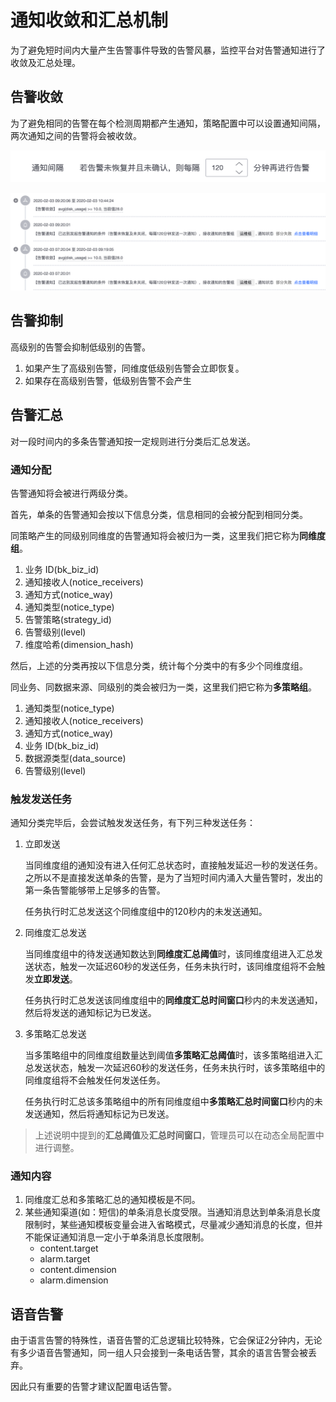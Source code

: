 # 通知收敛和汇总机制

为了避免短时间内大量产生告警事件导致的告警风暴，监控平台对告警通知进行了收敛及汇总处理。

## 告警收敛

为了避免相同的告警在每个检测周期都产生通知，策略配置中可以设置通知间隔，两次通知之间的告警将会被收敛。

![-w2020](media/image-20200206210333199.png)

![-w2020](media/image-20200206211833279.png)

## 告警抑制

高级别的告警会抑制低级别的告警。

1. 如果产生了高级别告警，同维度低级别告警会立即恢复。
2. 如果存在高级别告警，低级别告警不会产生

## 告警汇总

对一段时间内的多条告警通知按一定规则进行分类后汇总发送。

### 通知分配

告警通知将会被进行两级分类。

首先，单条的告警通知会按以下信息分类，信息相同的会被分配到相同分类。

同策略产生的同级别同维度的告警通知将会被归为一类，这里我们把它称为**同维度组**。

1. 业务 ID(bk_biz_id)
2. 通知接收人(notice_receivers)
3. 通知方式(notice_way)
4. 通知类型(notice_type)
5. 告警策略(strategy_id)
6. 告警级别(level)
7. 维度哈希(dimension_hash)

然后，上述的分类再按以下信息分类，统计每个分类中的有多少个同维度组。

同业务、同数据来源、同级别的类会被归为一类，这里我们把它称为**多策略组**。

1. 通知类型(notice_type)
2. 通知接收人(notice_receivers)
3. 通知方式(notice_way)
4. 业务 ID(bk_biz_id)
5. 数据源类型(data_source)
6. 告警级别(level)

### 触发发送任务

通知分类完毕后，会尝试触发发送任务，有下列三种发送任务：

1. 立即发送

   当同维度组的通知没有进入任何汇总状态时，直接触发延迟一秒的发送任务。之所以不是直接发送单条的告警，是为了当短时间内涌入大量告警时，发出的第一条告警能够带上足够多的告警。

   任务执行时汇总发送这个同维度组中的120秒内的未发送通知。

2. 同维度汇总发送

   当同维度组中的待发送通知数达到**同维度汇总阈值**时，该同维度组进入汇总发送状态，触发一次延迟60秒的发送任务，任务未执行时，该同维度组将不会触发**立即发送**。

   任务执行时汇总发送该同维度组中的**同维度汇总时间窗口**秒内的未发送通知，然后将发送的通知标记为已发送。

3. 多策略汇总发送

   当多策略组中的同维度组数量达到阈值**多策略汇总阈值**时，该多策略组进入汇总发送状态，触发一次延迟60秒的发送任务，任务未执行时，该多策略组中的同维度组将不会触发任何发送任务。

   任务执行时汇总该多策略组中的所有同维度组中**多策略汇总时间窗口**秒内的未发送通知，然后将通知标记为已发送。

> 上述说明中提到的**汇总阈值**及**汇总时间窗口**，管理员可以在动态全局配置中进行调整。

### 通知内容

1. 同维度汇总和多策略汇总的通知模板是不同。
2. 某些通知渠道(如：短信)的单条消息长度受限。当通知消息达到单条消息长度限制时，某些通知模板变量会进入省略模式，尽量减少通知消息的长度，但并不能保证通知消息一定小于单条消息长度限制。
   * content.target
   * alarm.target
   * content.dimension
   * alarm.dimension

## 语音告警

由于语言告警的特殊性，语音告警的汇总逻辑比较特殊，它会保证2分钟内，无论有多少语音告警通知，同一组人只会接到一条电话告警，其余的语言告警会被丢弃。

因此只有重要的告警才建议配置电话告警。
